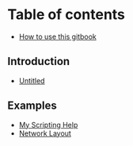 # Table of contents

* [How to use this gitbook](README.md)

## Introduction

* [Untitled](introduction/untitled.md)

## Examples

* [My Scripting Help](examples/script-help.md)
* [Network Layout](examples/networklayout.md)

